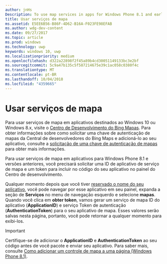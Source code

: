 ```yaml
---
author: jnHs
Description: To use map services in apps for Windows Phone 8.1 and earlier, you need a map service application ID and a token to include in your app's code. You can get this token in the Dev Center dashboard.
title: Usar serviços de mapa
ms.assetid: E5EE6B56-B86F-4D62-B16A-F023FE98EFAB
ms.author: wdg-dev-content
ms.date: 09/27/2017
ms.topic: article
ms.prod: windows
ms.technology: uwp
keywords: windows 10, uwp
ms.localizationpriority: medium
ms.openlocfilehash: d322a22898f2f45a89b4cd30051149133bc3e2bf
ms.sourcegitcommit: 5c9a47b135c5f587214675e39c1ac058c0380f4c
ms.translationtype: MT
ms.contentlocale: pt-BR
ms.lasthandoff: 10/04/2018
ms.locfileid: "4359665"
---
```

# <a name="use-map-services"></a>Usar serviços de mapa

Para usar serviços de mapa em aplicativos destinados ao Windows 10 ou Windows 8.x, visite o [Centro de Desenvolvimento do Bing Mapas](http://go.microsoft.com/fwlink/p/?LinkId=614880). Para obter informações sobre como solicitar uma chave de autenticação de mapas da Central de desenvolvedores do Bing Maps e adicioná-lo ao seu aplicativo, consulte a [solicitação de uma chave de autenticação de mapas](../maps-and-location/authentication-key.md) para obter mais informações. 

Para usar serviços de mapa em aplicativos para Windows Phone 8.1 e versões anteriores, você precisará solicitar uma ID de aplicativo de serviço de mapa e um token para incluir no código do seu aplicativo no painel do Centro de desenvolvimento.

Qualquer momento depois que você tiver [reservado o nome do seu aplicativo](create-your-app-by-reserving-a-name.md), você pode navegar por esse aplicativo em seu painel, expanda a seção de **Serviços** no menu de navegação esquerdo e selecione **mapas**. Quando você clica em **obter token**, vamos gerar um serviço de mapa ID do aplicativo (**ApplicationID**) e serviço Token de autenticação (**AuthenticationToken**) para o seu aplicativo de mapa. Esses valores serão salvas nesta página, portanto, você pode retornar a qualquer momento para exibi-los.

> [!IMPORTANT]
> Certifique-se de adicionar o **ApplicationID** e **AuthenticationToken** ao seu código antes de você pacote e enviar seu aplicativo. Para saber mais, consulte [Como adicionar um controle de mapa a uma página (Windows Phone 8.1)](http://go.microsoft.com/fwlink/p/?LinkId=614882).

 

 




